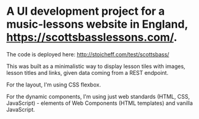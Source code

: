 # A UI development project for a music-lessons website in England, https://scottsbasslessons.com/.

The code is deployed here: http://stoicheff.com/test/scottsbass/

This was built as a minimalistic way to display lesson tiles with images, lesson titles and links, given data coming from a REST endpoint. 

For the layout, I'm using CSS flexbox. 

For the dynamic components, I'm using just web standards (HTML, CSS, JavaScript) - elements of Web Components (HTML templates) and vanilla JavaScript. 



